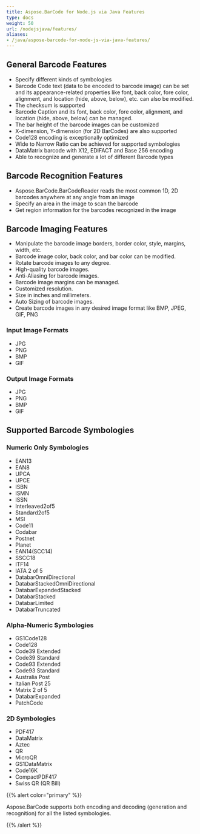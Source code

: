 ```yaml
---
title: Aspose.BarCode for Node.js via Java Features
type: docs
weight: 50
url: /nodejsjava/features/
aliases:
- /java/aspose-barcode-for-node-js-via-java-features/
---
```


## **General Barcode Features**
- Specify different kinds of symbologies
- Barcode Code text (data to be encoded to barcode image) can be set and its appearance-related properties like font, back color, fore color, alignment, and location (hide, above, below), etc. can also be modified.
- The checksum is supported
- Barcode Caption and its font, back color, fore color, alignment, and location (hide, above, below) can be managed.
- The bar height of the barcode images can be customized
- X-dimension, Y-dimension (for 2D BarCodes) are also supported
- Code128 encoding is exceptionally optimized
- Wide to Narrow Ratio can be achieved for supported symbologies
- DataMatrix barcode with X12, EDIFACT and Base 256 encoding
- Able to recognize and generate a lot of different Barcode types

## **Barcode Recognition Features**
- Aspose.BarCode.BarCodeReader reads the most common 1D, 2D barcodes anywhere at any angle from an image
- Specify an area in the image to scan the barcode
- Get region information for the barcodes recognized in the image

## **Barcode Imaging Features**
- Manipulate the barcode image borders, border color, style, margins, width, etc.
- Barcode image color, back color, and bar color can be modified.
- Rotate barcode images to any degree.
- High-quality barcode images.
- Anti-Aliasing for barcode images.
- Barcode image margins can be managed.
- Customized resolution.
- Size in inches and millimeters.
- Auto Sizing of barcode images.
- Create barcode images in any desired image format like BMP, JPEG, GIF, PNG

### **Input Image Formats**
- JPG
- PNG
- BMP
- GIF
### **Output Image Formats**
- JPG
- PNG
- BMP
- GIF

## **Supported Barcode Symbologies**
### **Numeric Only Symbologies**
- EAN13
- EAN8
- UPCA
- UPCE
- ISBN
- ISMN
- ISSN
- Interleaved2of5
- Standard2of5
- MSI
- Code11
- Codabar
- Postnet
- Planet
- EAN14(SCC14)
- SSCC18
- ITF14
- IATA 2 of 5
- DatabarOmniDirectional
- DatabarStackedOmniDirectional
- DatabarExpandedStacked
- DatabarStacked
- DatabarLimited
- DatabarTruncated
### **Alpha-Numeric Symbologies**
- GS1Code128
- Code128
- Code39 Extended
- Code39 Standard
- Code93 Extended
- Code93 Standard
- Australia Post
- Italian Post 25
- Matrix 2 of 5
- DatabarExpanded
- PatchCode
### **2D Symbologies**
- PDF417
- DataMatrix
- Aztec
- QR
- MicroQR
- GS1DataMatrix
- Code16K
- CompactPDF417
- Swiss QR (QR Bill)

{{% alert color="primary" %}} 

Aspose.BarCode supports both encoding and decoding (generation and recognition) for all the listed symbologies.

{{% /alert %}} 